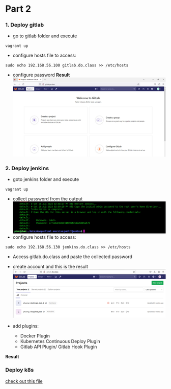 # Part 2
### 1. Deploy gitlab
- go to gitlab folder and execute
```shell
vagrant up
```
- configure hosts file to access:
```shell
sudo echo 192.168.56.100 gitlab.do.class >> /etc/hosts
```
- configure password
**Result**
![image](./pictures/gitlab.jpg)

### 2. Deploy jenkins
- goto jenkins folder and execute
```
vagrant up
```
- collect password from the output
![image](./pictures/jenkins-password.png)
- configure hosts file to access:
```shell
sudo echo 192.168.56.130 jenkins.do.class >> /etc/hosts
```
- Access gitlab.do.class and paste the collected password

- create account and this is the result
![image](./pictures/pic1.png)
- add plugins:
    - Docker Plugin
    - Kubernetes Continuous Deploy Plugin
    - Gitlab API Plugin/ Gitlab Hook Plugin

**Result**

### Deploy k8s

[check out this file](./k8s.md)